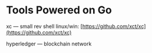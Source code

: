 # Tools Powered on Go

xc — small rev shell linux/win: [https://github.com/xct/xc](https://github.com/xct/xc)

hyperledger — blockchain network
